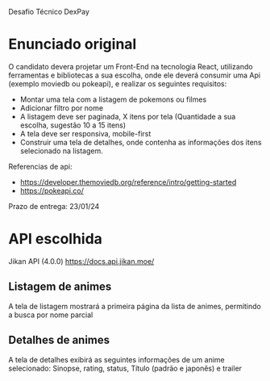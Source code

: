 Desafio Técnico DexPay
   
   # Enunciado original

   O candidato devera projetar um Front-End na tecnologia React, utilizando ferramentas e bibliotecas a sua escolha, onde ele deverá consumir uma Api (exemplo moviedb ou pokeapi), e realizar os seguintes requisitos:

   - Montar uma tela com a listagem de pokemons ou filmes
   - Adicionar filtro por nome
   - A listagem deve ser paginada, X itens por tela (Quantidade a sua escolha, sugestão 10 a 15 itens)
   - A tela deve ser responsiva, mobile-first
   - Construir uma tela de detalhes, onde contenha as informações dos itens selecionado na listagem.

   Referencias de api:

   - https://developer.themoviedb.org/reference/intro/getting-started
   - https://pokeapi.co/


   Prazo de entrega: 23/01/24

   # API escolhida
   Jikan API (4.0.0)
   https://docs.api.jikan.moe/

   
   ## Listagem de animes
   A tela de listagem mostrará a primeira página da lista de animes, permitindo a busca por nome parcial

   ## Detalhes de animes
   
   A tela de detalhes exibirá as seguintes informações de um anime selecionado:
   Sinopse, rating, status, Título (padrão e japonês) e trailer
